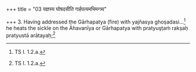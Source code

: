 +++
title = "03 यज्ञस्य घोषदसीति गार्हपत्यमभिमन्त्र्य"

+++
3. Having addressed the Gārhapatya (fire) with yajñasya ghoṣadasi...[^1] he heats the sickle on the Āhavanīya or Gārhapatya with pratyuşṭaṁ rakṣaḥ pratyustā arātayaḥ;[^1]  

[^1]: TS I. 1.2.a.  

[^1]: TS I. 1.2.b.  
